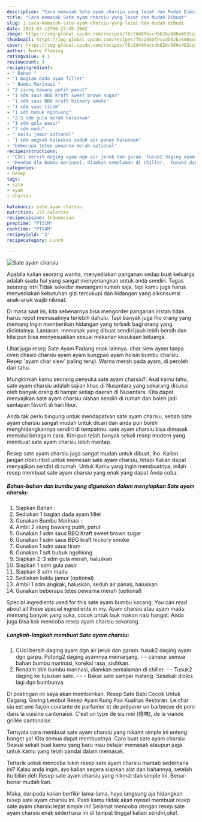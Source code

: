 ```yaml
---
description: "Cara memasak Sate ayam charsiu yang lezat dan Mudah Dibuat"
title: "Cara memasak Sate ayam charsiu yang lezat dan Mudah Dibuat"
slug: 1-cara-memasak-sate-ayam-charsiu-yang-lezat-dan-mudah-dibuat
date: 2021-03-12T06:27:45.386Z
image: https://img-global.cpcdn.com/recipes/f6c2d40feccdb62b/680x482cq70/sate-ayam-charsiu-foto-resep-utama.jpg
thumbnail: https://img-global.cpcdn.com/recipes/f6c2d40feccdb62b/680x482cq70/sate-ayam-charsiu-foto-resep-utama.jpg
cover: https://img-global.cpcdn.com/recipes/f6c2d40feccdb62b/680x482cq70/sate-ayam-charsiu-foto-resep-utama.jpg
author: Andre Fleming
ratingvalue: 4.1
reviewcount: 3
recipeingredient:
- " Bahan "
- "1 bagian dada ayam fillet"
- " Bumbu Marinasi "
- "2 siung bawang putih parut"
- "1 sdm saus BBQ Kraft sweet brown sugar"
- "1 sdm saus BBQ kraft hickory smoke"
- "1 sdm saus tiram"
- "1 sdt bubuk ngohiong"
- "2-3 sdm gula merah haluskan"
- "1 sdm gula pasir"
- "3 sdm madu"
- " kaldu jamur optional"
- "1 sdm angkak haluskan seduh air panas haluskan"
- "beberapa tetes pewarna merah optional"
recipeinstructions:
- "CUci bersih daging ayam dgn air jeruk dan garam. tusuk2 daging ayam dgn garpu. Potong2 daging ayamnya memanjang.  campur semua bahan bumbu marinasi, koreksi rasa, sisihkan."
- "Rendam dlm bumbu marinasi, diamkan semalaman di chiller.  Tusuk2 daging ke tusukan sate.  - Bakar sate sampai matang. Sesekali dioles lagi dgn bumbunya."
categories:
- Resep
tags:
- sate
- ayam
- charsiu

katakunci: sate ayam charsiu 
nutrition: 277 calories
recipecuisine: Indonesian
preptime: "PT31M"
cooktime: "PT54M"
recipeyield: "3"
recipecategory: Lunch

---
```



![Sate ayam charsiu](https://img-global.cpcdn.com/recipes/f6c2d40feccdb62b/680x482cq70/sate-ayam-charsiu-foto-resep-utama.jpg)

Apabila kalian seorang wanita, menyediakan panganan sedap buat keluarga adalah suatu hal yang sangat menyenangkan untuk anda sendiri. Tugas seorang istri Tidak sekedar menangani rumah saja, tapi kamu juga harus menyediakan kebutuhan gizi tercukupi dan hidangan yang dikonsumsi anak-anak wajib nikmat.

Di masa  saat ini, kita sebenarnya bisa mengorder panganan instan tidak harus repot memasaknya terlebih dahulu. Tapi banyak juga lho orang yang memang ingin memberikan hidangan yang terbaik bagi orang yang dicintainya. Lantaran, memasak yang dibuat sendiri jauh lebih bersih dan kita pun bisa menyesuaikan sesuai makanan kesukaan keluarga. 

Lihat juga resep Sate Ayam Padang enak lainnya. char siew ayam tanpa oven chasio charsiu ayam ayam kungpao ayam hoisin bumbu charsiu. Resep &#39;ayam char siew&#39; paling teruji. Warna merah pada ayam, di peroleh dari tahu.

Mungkinkah kamu seorang penyuka sate ayam charsiu?. Asal kamu tahu, sate ayam charsiu adalah sajian khas di Nusantara yang sekarang disukai oleh banyak orang di hampir setiap daerah di Nusantara. Kita dapat menyajikan sate ayam charsiu olahan sendiri di rumah dan boleh jadi santapan favorit di hari libur.

Anda tak perlu bingung untuk mendapatkan sate ayam charsiu, sebab sate ayam charsiu sangat mudah untuk dicari dan anda pun boleh menghidangkannya sendiri di tempatmu. sate ayam charsiu bisa dimasak memalui beragam cara. Kini pun telah banyak sekali resep modern yang membuat sate ayam charsiu lebih mantap.

Resep sate ayam charsiu juga sangat mudah untuk dibuat, lho. Kalian jangan ribet-ribet untuk memesan sate ayam charsiu, tetapi Kalian dapat menyajikan sendiri di rumah. Untuk Kamu yang ingin membuatnya, inilah resep membuat sate ayam charsiu yang enak yang dapat Anda coba.

<!--inarticleads1-->

##### Bahan-bahan dan bumbu yang digunakan dalam menyiapkan Sate ayam charsiu:

1. Siapkan  Bahan :
1. Sediakan 1 bagian dada ayam fillet
1. Gunakan  Bumbu Marinasi :
1. Ambil 2 siung bawang putih, parut
1. Gunakan 1 sdm saus BBQ Kraft sweet brown sugar
1. Gunakan 1 sdm saus BBQ kraft hickory smoke
1. Gunakan 1 sdm saus tiram
1. Gunakan 1 sdt bubuk ngohiong
1. Siapkan 2-3 sdm gula merah, haluskan
1. Siapkan 1 sdm gula pasir
1. Siapkan 3 sdm madu
1. Sediakan  kaldu jamur (optional)
1. Ambil 1 sdm angkak, haluskan, seduh air panas, haluskan
1. Gunakan beberapa tetes pewarna merah (optional)


Special ingredients used for this sate ayam bumbu kacang. You can read about all these special ingredients in my. Ayam charsiu atau ayam madu memang banyak yang suka, cocok untuk lauk makan nasi hangat. Anda juga bisa kok mencoba resep ayam charsiu sekarang. 

<!--inarticleads2-->

##### Langkah-langkah membuat Sate ayam charsiu:

1. CUci bersih daging ayam dgn air jeruk dan garam. tusuk2 daging ayam dgn garpu. Potong2 daging ayamnya memanjang. -  - campur semua bahan bumbu marinasi, koreksi rasa, sisihkan.
1. Rendam dlm bumbu marinasi, diamkan semalaman di chiller. -  - Tusuk2 daging ke tusukan sate. -  - - Bakar sate sampai matang. Sesekali dioles lagi dgn bumbunya.


Di postingan ini saya akan memberikan. Resep Sate Babi Cocok Untuk Dagang. Garing Lembut Resep Ayam Kung Pao Kualitas Restoran. Le char siu est une façon courante de parfumer et de préparer un barbecue de porc dans la cuisine cantonaise. C&#39;est un type de siu mei (燒味), de la viande grillée cantonaise. 

Ternyata cara membuat sate ayam charsiu yang nikamt simple ini enteng banget ya! Kita semua dapat membuatnya. Cara buat sate ayam charsiu Sesuai sekali buat kamu yang baru mau belajar memasak ataupun juga untuk kamu yang telah pandai dalam memasak.

Tertarik untuk mencoba bikin resep sate ayam charsiu mantab sederhana ini? Kalau anda ingin, ayo kalian segera siapkan alat dan bahannya, setelah itu bikin deh Resep sate ayam charsiu yang nikmat dan simple ini. Benar-benar mudah kan. 

Maka, daripada kalian berfikir lama-lama, hayo langsung aja hidangkan resep sate ayam charsiu ini. Pasti kamu tiidak akan nyesel membuat resep sate ayam charsiu lezat simple ini! Selamat mencoba dengan resep sate ayam charsiu enak sederhana ini di tempat tinggal kalian sendiri,oke!.

